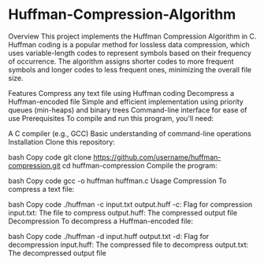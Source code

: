# Huffman-Compression-Algorithm
Overview
This project implements the Huffman Compression Algorithm in C. Huffman coding is a popular method for lossless data compression, which uses variable-length codes to represent symbols based on their frequency of occurrence. The algorithm assigns shorter codes to more frequent symbols and longer codes to less frequent ones, minimizing the overall file size.

Features
Compress any text file using Huffman coding
Decompress a Huffman-encoded file
Simple and efficient implementation using priority queues (min-heaps) and binary trees
Command-line interface for ease of use
Prerequisites
To compile and run this program, you'll need:

A C compiler (e.g., GCC)
Basic understanding of command-line operations
Installation
Clone this repository:

bash
Copy code
git clone https://github.com/username/huffman-compression.git
cd huffman-compression
Compile the program:

bash
Copy code
gcc -o huffman huffman.c
Usage
Compression
To compress a text file:

bash
Copy code
./huffman -c input.txt output.huff
-c: Flag for compression
input.txt: The file to compress
output.huff: The compressed output file
Decompression
To decompress a Huffman-encoded file:

bash
Copy code
./huffman -d input.huff output.txt
-d: Flag for decompression
input.huff: The compressed file to decompress
output.txt: The decompressed output file
